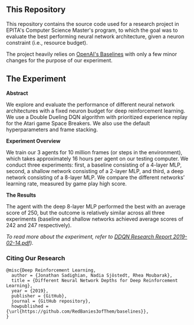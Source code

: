 ## This Repository
This repository contains the source code used for a research project in 
EPITA's Computer Science Master's program, to which the goal was to evaluate the
best performing neural network architecture, given a neuron constraint (i.e., 
resource budget).

The project heavily relies on [OpenAI's Baselines](https://github.com/openai/baselines) 
with only a few minor changes for the purpose of our experiment. 

## The Experiment
**Abstract**

We explore and evaluate the performance of different neural network architectures 
with a fixed neuron budget for deep reinforcement learning. We use a Double 
Dueling DQN algorithm with prioritized experience replay for the Atari game 
Space Breakers. We also use the default hyperparameters and frame stacking. 

**Experiment Overview**

We train our 3 agents for 10 million frames (or steps in the environment), 
which takes approximately 16 hours per agent on our testing computer. We 
conduct three experiments: first, a baseline consisting of a 4-layer MLP, 
second, a shallow network consisting of a 2-layer MLP, and third, 
a deep network consisting of a 8-layer MLP. We compare the different 
networks’ learning rate, measured by game play high score.

**The Results**

The agent with the deep 8-layer MLP performed the best with an average 
score of 250, but the outcome is relatively similar across all three 
experiments (baseline and shallow networks achieved average scores
of 242 and 247 respectively).

_To read more about the experiment, refer to 
[DDQN Research Report 2019-02-14.pdf](https://github.com/RedBanies3ofThem/baselines/blob/master/DDQN%20Research%20Report%202019-02-14.pdf))._

### Citing Our Research

    @misc{Deep Reinforcement Learning,
      author = {Jonathan Sadighian, Nadia Sjöstedt, Rhea Moubarak},
      title = {Different Neural Network Depths for Deep Reinforcement Learning},
      year = {2019},
      publisher = {GitHub},
      journal = {GitHub repository},
      howpublished = {\url{https://github.com/RedBanies3ofThem/baselines}},
    }

